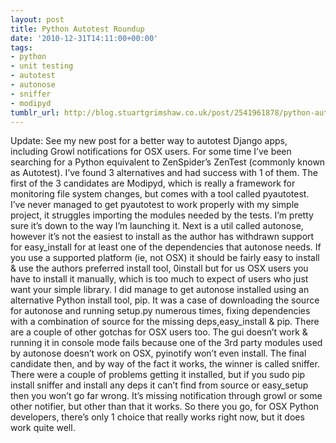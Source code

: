 ```yaml
---
layout: post
title: Python Autotest Roundup
date: '2010-12-31T14:11:00+00:00'
tags:
- python
- unit testing
- autotest
- autonose
- sniffer
- modipyd
tumblr_url: http://blog.stuartgrimshaw.co.uk/post/2541961878/python-autotest-roundup
---
```

Update: See my new post for a better way to autotest Django apps, including Growl notifications for OSX users.
For some time I’ve been searching for a Python equivalent to ZenSpider’s ZenTest (commonly known as Autotest). I’ve found 3 alternatives and had success with 1 of them.
The first of the 3 candidates are Modipyd, which is really a framework for monitoring file system changes, but comes with a tool called pyautotest. I’ve never managed to get pyautotest to work properly with my simple project, it struggles importing the modules needed by the tests. I’m pretty sure it’s down to the way I’m launching it.
Next is a util called autonose, however it’s not the easiest to install as the author has withdrawn support for easy_install for at least one of the dependencies that autonose needs. If you use a supported platform (ie, not OSX) it should be fairly easy to install & use the authors preferred install tool, 0install but for us OSX users you have to install it manually, which is too much to expect of users who just want your simple library.
I did manage to get autonose installed using an alternative Python install tool, pip. It was a case of downloading the source for autonose and running setup.py numerous times, fixing dependencies with a combination of source for the missing deps,easy_install & pip.
There are a couple of other gotchas for OSX users too. The gui doesn’t work & running it in console mode fails because one of the 3rd party modules used by autonose doesn’t work on OSX, pyinotify won’t even install.
The final candidate then, and by way of the fact it works, the winner is called sniffer. There were a couple of problems getting it installed, but if you
sudo pip install sniffer
and install any deps it can’t find from source or easy_setup then you won’t go far wrong. It’s missing notification through growl or some other notifier, but other than that it works.
So there you go, for OSX Python developers, there’s only 1 choice that really works right now, but it does work quite well.
